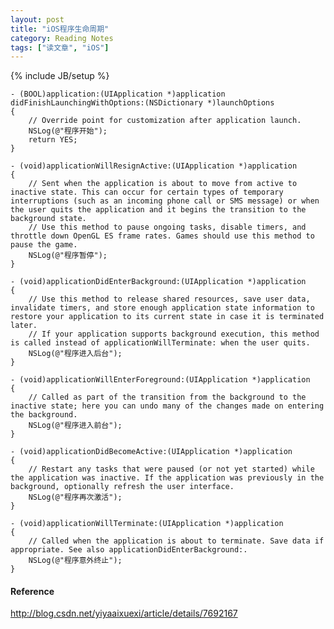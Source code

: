 ```yaml
---
layout: post
title: "iOS程序生命周期"
category: Reading Notes
tags: ["读文章", "iOS"]
---
```

{% include JB/setup %}

	- (BOOL)application:(UIApplication *)application didFinishLaunchingWithOptions:(NSDictionary *)launchOptions  
	{  
	    // Override point for customization after application launch.  
	    NSLog(@"程序开始");  
	    return YES;  
	}  
	                              
	- (void)applicationWillResignActive:(UIApplication *)application  
	{  
	    // Sent when the application is about to move from active to inactive state. This can occur for certain types of temporary interruptions (such as an incoming phone call or SMS message) or when the user quits the application and it begins the transition to the background state.  
	    // Use this method to pause ongoing tasks, disable timers, and throttle down OpenGL ES frame rates. Games should use this method to pause the game.  
	    NSLog(@"程序暂停");  
	}  
	  
	- (void)applicationDidEnterBackground:(UIApplication *)application  
	{  
	    // Use this method to release shared resources, save user data, invalidate timers, and store enough application state information to restore your application to its current state in case it is terminated later.   
	    // If your application supports background execution, this method is called instead of applicationWillTerminate: when the user quits.  
	    NSLog(@"程序进入后台");  
	}  
	  
	- (void)applicationWillEnterForeground:(UIApplication *)application  
	{  
	    // Called as part of the transition from the background to the inactive state; here you can undo many of the changes made on entering the background.  
	    NSLog(@"程序进入前台");  
	}  
	  
	- (void)applicationDidBecomeActive:(UIApplication *)application  
	{  
	    // Restart any tasks that were paused (or not yet started) while the application was inactive. If the application was previously in the background, optionally refresh the user interface.  
	    NSLog(@"程序再次激活");  
	}  
	  
	- (void)applicationWillTerminate:(UIApplication *)application  
	{  
	    // Called when the application is about to terminate. Save data if appropriate. See also applicationDidEnterBackground:.  
	    NSLog(@"程序意外终止");  
	}  





#### Reference

http://blog.csdn.net/yiyaaixuexi/article/details/7692167